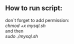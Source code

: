 ## How to run script:<br>
don`t forget to add permission:<br>
<i>chmod +x mysql.sh</i><br>
and then<br>
<i>sudo ./mysql.sh</i><br>
